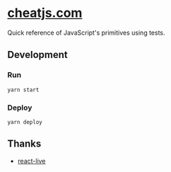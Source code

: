 # [cheatjs.com](https://cheatjs.com)

Quick reference of JavaScript's primitives using tests.

## Development

### Run

```shell script
yarn start
```

### Deploy

```shell script
yarn deploy
```

## Thanks

- [react-live](https://github.com/FormidableLabs/react-live)
